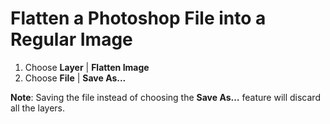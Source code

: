 # Flatten a Photoshop File into a Regular Image

1. Choose **Layer** | **Flatten Image**
2. Choose **File** | **Save As...**

**Note**: Saving the file instead of choosing the **Save As…** feature will discard all the layers.